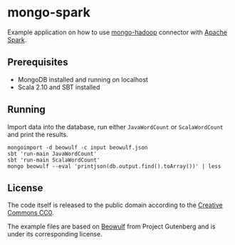 mongo-spark
===========

Example application on how to use [mongo-hadoop][1] connector with [Apache Spark][2].

[1]: https://github.com/mongodb/mongo-hadoop
[2]: https://spark.incubator.apache.org/


Prerequisites
-------------

* MongoDB installed and running on localhost
* Scala 2.10 and SBT installed


Running
-------

Import data into the database, run either `JavaWordCount` or `ScalaWordCount` and print the results.

    mongoimport -d beowulf -c input beowulf.json
    sbt 'run-main JavaWordCount'
    sbt 'run-main ScalaWordCount'
    mongo beowulf --eval 'printjson(db.output.find().toArray())' | less


License
-------

The code itself is released to the public domain according to the [Creative Commons CC0][3].

The example files are based on [Beowulf][4] from Project Gutenberg and is under its corresponding license.

[3]: http://creativecommons.org/publicdomain/zero/1.0/
[4]: http://www.gutenberg.org/ebooks/981
